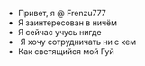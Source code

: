 - Привет, я @ Frenzu777
- Я заинтересован в ничëм
- Я сейчас учусь нигде
- ️ Я хочу сотрудничать ни с кем
- Как светящийся мой Гуй

<!---
Frenzu777 / Frenzu777 - это место для отдыха, потому что `README.md` (этот фаил) появляэця в вашеме профи.
Вы можете щелкнуть ссылку «Просмотр», чтобы взглянуть на ваши изменения.
--->
